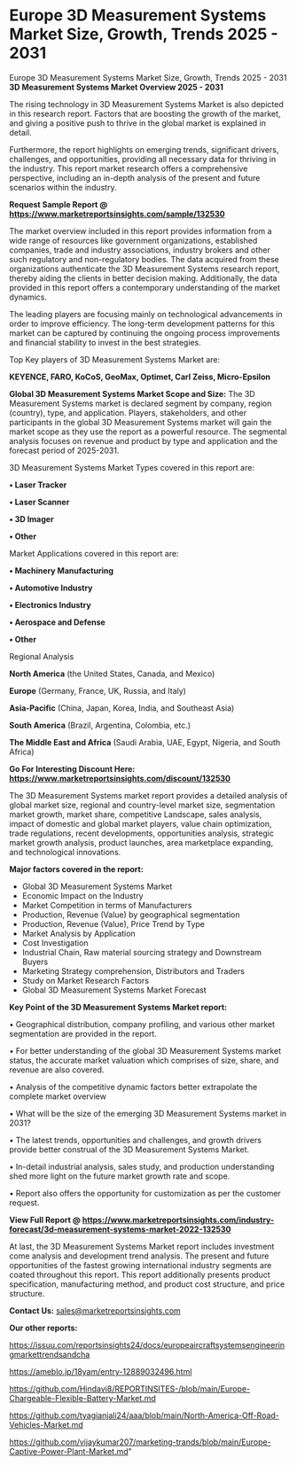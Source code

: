 # Europe 3D Measurement Systems Market Size, Growth, Trends 2025 - 2031
Europe 3D Measurement Systems Market Size, Growth, Trends 2025 - 2031
<Strong> 3D Measurement Systems Market Overview 2025 - 2031</strong>

The rising technology in 3D Measurement Systems Market is also depicted in this research report. Factors that are boosting the growth of the market, and giving a positive push to thrive in the global market is explained in detail.

Furthermore, the report highlights on emerging trends, significant drivers, challenges, and opportunities, providing all necessary data for thriving in the industry. This report market research offers a comprehensive perspective, including an in-depth analysis of the present and future scenarios within the industry.

<strong>Request Sample Report @ <a href=https://www.marketreportsinsights.com/sample/132530>https://www.marketreportsinsights.com/sample/132530</a></strong>

The market overview included in this report provides information from a wide range of resources like government organizations, established companies, trade and industry associations, industry brokers and other such regulatory and non-regulatory bodies. The data acquired from these organizations authenticate the 3D Measurement Systems research report, thereby aiding the clients in better decision making. Additionally, the data provided in this report offers a contemporary understanding of the market dynamics.

The leading players are focusing mainly on technological advancements in order to improve efficiency. The long-term development patterns for this market can be captured by continuing the ongoing process improvements and financial stability to invest in the best strategies.

Top Key players of 3D Measurement Systems Market are:

<strong>KEYENCE, FARO, KoCoS, GeoMax, Optimet, Carl Zeiss, Micro-Epsilon</strong>

<strong><b>Global 3D Measurement Systems Market Scope and Size:</b></strong>
The 3D Measurement Systems market is declared segment by company, region (country), type, and application. Players, stakeholders, and other participants in the global 3D Measurement Systems market will gain the market scope as they use the report as a powerful resource. The segmental analysis focuses on revenue and product by type and application and the forecast period of 2025-2031.

3D Measurement Systems Market Types covered in this report are:

<strong>• Laser Tracker

• Laser Scanner

• 3D Imager

• Other</strong>

Market Applications covered in this report are:

<strong>• Machinery Manufacturing

• Automotive Industry

• Electronics Industry

• Aerospace and Defense

• Other</strong> 

Regional Analysis

<strong>North America</strong> (the United States, Canada, and Mexico)

<strong>Europe</strong> (Germany, France, UK, Russia, and Italy)

<strong>Asia-Pacific</strong> (China, Japan, Korea, India, and Southeast Asia)

<strong>South America</strong> (Brazil, Argentina, Colombia, etc.)

<strong>The Middle East and Africa</strong> (Saudi Arabia, UAE, Egypt, Nigeria, and South Africa)

<strong>Go For Interesting Discount Here: <a href=https://www.marketreportsinsights.com/discount/132530>https://www.marketreportsinsights.com/discount/132530</a></strong>

The 3D Measurement Systems market report provides a detailed analysis of global market size, regional and country-level market size, segmentation market growth, market share, competitive Landscape, sales analysis, impact of domestic and global market players, value chain optimization, trade regulations, recent developments, opportunities analysis, strategic market growth analysis, product launches, area marketplace expanding, and technological innovations.

<strong><b>Major factors covered in the report:</b></strong>
<ul>
  <li>Global 3D Measurement Systems Market </li>
  <li>Economic Impact on the Industry</li>
  <li>Market Competition in terms of Manufacturers</li>
  <li>Production, Revenue (Value) by geographical segmentation</li>
  <li>Production, Revenue (Value), Price Trend by Type</li>
  <li>Market Analysis by Application</li>
  <li>Cost Investigation</li>
  <li>Industrial Chain, Raw material sourcing strategy and Downstream Buyers</li>
  <li>Marketing Strategy comprehension, Distributors and Traders</li>
  <li>Study on Market Research Factors</li>
  <li>Global 3D Measurement Systems Market Forecast</li>
</ul>

<strong><b>Key Point of the 3D Measurement Systems Market report:</b></strong>

• Geographical distribution, company profiling, and various other market segmentation are provided in the report.

• For better understanding of the global 3D Measurement Systems market status, the accurate market valuation which comprises of size, share, and revenue are also covered.

• Analysis of the competitive dynamic factors better extrapolate the complete market overview

• What will be the size of the emerging 3D Measurement Systems market in 2031?

• The latest trends, opportunities and challenges, and growth drivers provide better construal of the 3D Measurement Systems Market.

• In-detail industrial analysis, sales study, and production understanding shed more light on the future market growth rate and scope.

• Report also offers the opportunity for customization as per the customer request.

<strong><b>View Full Report @ <a href=https://www.marketreportsinsights.com/industry-forecast/3d-measurement-systems-market-2022-132530>https://www.marketreportsinsights.com/industry-forecast/3d-measurement-systems-market-2022-132530</a></b></strong>


At last, the 3D Measurement Systems Market report includes investment come analysis and development trend analysis. The present and future opportunities of the fastest growing international industry segments are coated throughout this report. This report additionally presents product specification, manufacturing method, and product cost structure, and price structure.

<strong>Contact Us:</strong>
sales@marketreportsinsights.com

<strong>Our other reports:</strong>

<a href=https://issuu.com/reportsinsights24/docs/europeaircraftsystemsengineeringmarkettrendsandcha>https://issuu.com/reportsinsights24/docs/europeaircraftsystemsengineeringmarkettrendsandcha</a>

<a href=https://ameblo.jp/18yam/entry-12889032496.html>https://ameblo.jp/18yam/entry-12889032496.html</a>

<a href=https://github.com/Hindavi8/REPORTINSITES-/blob/main/Europe-Chargeable-Flexible-Battery-Market.md>https://github.com/Hindavi8/REPORTINSITES-/blob/main/Europe-Chargeable-Flexible-Battery-Market.md</a>

<a href=https://github.com/tyagianjali24/aaa/blob/main/North-America-Off-Road-Vehicles-Market.md>https://github.com/tyagianjali24/aaa/blob/main/North-America-Off-Road-Vehicles-Market.md</a>

<a href=https://github.com/vijaykumar207/marketing-trands/blob/main/Europe-Captive-Power-Plant-Market.md>https://github.com/vijaykumar207/marketing-trands/blob/main/Europe-Captive-Power-Plant-Market.md</a>"
